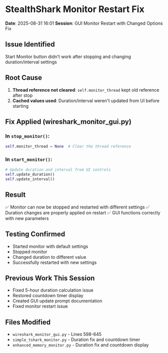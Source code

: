 # StealthShark Monitor Restart Fix
**Date**: 2025-08-31 16:01
**Session**: GUI Monitor Restart with Changed Options Fix

## Issue Identified
Start Monitor button didn't work after stopping and changing duration/interval settings

## Root Cause
1. **Thread reference not cleared**: `self.monitor_thread` kept old reference after stop
2. **Cached values used**: Duration/interval weren't updated from UI before starting

## Fix Applied (wireshark_monitor_gui.py)

### In `stop_monitor()`:
```python
self.monitor_thread = None  # Clear the thread reference
```

### In `start_monitor()`:
```python
# Update duration and interval from UI controls
self.update_duration()
self.update_interval()
```

## Result
✅ Monitor can now be stopped and restarted with different settings
✅ Duration changes are properly applied on restart
✅ GUI functions correctly with new parameters

## Testing Confirmed
- Started monitor with default settings
- Stopped monitor
- Changed duration to different value
- Successfully restarted with new settings

## Previous Work This Session
- Fixed 5-hour duration calculation issue
- Restored countdown timer display
- Created GUI update prompt documentation
- Fixed monitor restart issue

## Files Modified
- `wireshark_monitor_gui.py` - Lines 598-645
- `simple_tshark_monitor.py` - Duration fix and countdown timer
- `enhanced_memory_monitor.py` - Duration fix and countdown display
